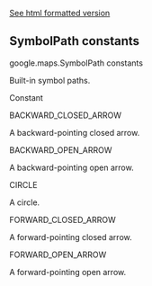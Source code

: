 [See html formatted version](https://huasofoundries.github.io/google-maps-documentation/SymbolPath.html)


SymbolPath constants
--------------------

google.maps.SymbolPath constants

Built-in symbol paths.

Constant

BACKWARD\_CLOSED\_ARROW

A backward-pointing closed arrow.

BACKWARD\_OPEN\_ARROW

A backward-pointing open arrow.

CIRCLE

A circle.

FORWARD\_CLOSED\_ARROW

A forward-pointing closed arrow.

FORWARD\_OPEN\_ARROW

A forward-pointing open arrow.